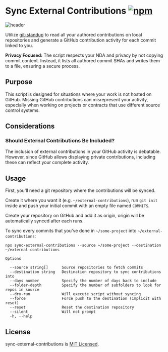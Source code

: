 # Sync External Contributions [![npm](https://img.shields.io/npm/v/sync-external-contributions.svg)](https://www.npmjs.com/package/sync-external-contributions)

![header](https://user-images.githubusercontent.com/7189823/30006552-96e72362-90c8-11e7-8034-56f45bf72771.jpg)

Utilize [git-standup](https://github.com/kamranahmedse/git-standup) to read all your authored contributions on local repositories and generate a GitHub contribution activity for each commit linked to you.

**Privacy Focused:** The script respects your NDA and privacy by not copying commit content. Instead, it lists all authored commit SHAs and writes them to a file, ensuring a secure process.

## Purpose

This script is designed for situations where your work is not hosted on GitHub. Missing GitHub contributions can misrepresent your activity, especially when working on projects or contracts that use different source control systems.

## Considerations

### Should External Contributions Be Included?

The inclusion of external contributions in your GitHub activity is debatable. However, since GitHub allows displaying private contributions, including these can reflect your complete activity.

## Usage

First, you'll need a git repository where the contributions will be synced.

Create it where you want it (e.g. `~/external-contributions`), run `git init` inside and push your initial commit with an empty file named `COMMITS`.

Create your repository on GitHub and add it as origin, origin will be automatically synced after each runs.

To sync every commits that you've done in `~/some-project` into `~/external-contributions`:

```
npx sync-external-contributions --source ~/some-project --destination ~/external-contributions
```

```
Options

  --source string[]      Source repositories to fetch commits
  --destination string   Destination repository to sync contributions into
  --days number          Specify the number of days back to include
  --folder-depth         Specify the number of subfolders to look for repos in source
  --dry-run              Will execute script without syncing
  --force                Force push to the destination (implicit with reset)
  --reset                Reset the destination repository
  --silent               Will not prompt
  -h, --help
```

## License

sync-external-contributions is [MIT Licensed](LICENSE).
